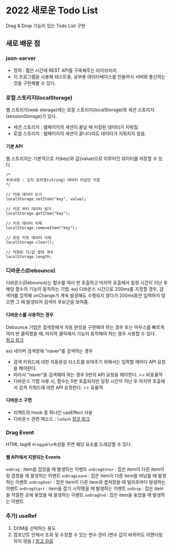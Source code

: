 # 2022 새로운 Todo List

Drag & Drop 기능이 있는 Todo List 구현

## 새로 배운 점
### json-server
- 정의 : 짧은 시간에 REST API를 구축해주는 라이브러리
- 이 프로그램을 사용해 테스트용, 공부용 데이터베이스를 만들어서 서버와 통신하는 것을 구현해볼 수 있다.

### 로컬 스토리지(localStorage)
웹 스토리지(web storage)에는 로컬 스토리지(localStorage)와 세션 스토리지(sessionStorage)가 있다.
- 세션 스토리지 : 웹페이지의 세션이 끝날 때 저장된 데이터가 지워짐.
- 로컬 스토리지 : 웹페이지의 세션이 끝나더라도 데이터가 지워지지 않음.

#### 기본 API
웹 스토리지는 기본적으로 키(key)와 값(value)으로 이루어진 데이터를 저장할 수 있다.
```
/*
주의사항 : 오직 문자형(string) 데이터 타입만 지원
*/

// 키에 데이터 쓰기
localStorage.setItem("key", value);

// 키로 부터 데이터 읽기
localStorage.getItem("key");

// 키의 데이터 삭제
localStorage.removeItem("key");

// 모든 키의 데이터 삭제
localStorage.clear();

// 저장된 키/값 쌍의 개수
localStorage.length;
```

### 디바운스(Debounce)
디바운스(Debounce)는 함수를 여러 번 호출하고 마지막 호출에서 일정 시간이 지난 후 해당 함수의 기능이 동작하는 기법.
ex) 디바운스 시간으로 200ms를 지정할 경우, 검색어를 입력해 onChange가 계속 발생해도 수행되지 않다가 200ms동안 입력하지 않으면 그 때 발생되어 검색어 후보군을 보여줌.

#### 디바운스를 사용하는 경우
Debounce 기법은 검색창에서 자동 완성을 구현해야 하는 경우 또는 마우스를 빠르게 여러 번 클릭했을 때, 마지막 클릭에서 기능이 동작해야 하는 경우 사용할 수 있다.  
[참고 링크](https://developer-talk.tistory.com/248)

ex) 네이버 검색창에 "naver"를 검색하는 경우
- 검색 키워드에 대한 자동완성 리스트를 보여주기 위해서는 입력할 때마다 API 요청을 해야한다.
- 따라서 "naver"을 검색해야 하는 경우 5번의 API 요청을 해야한다. => 비효율적
- 디바운스 기법 사용 시, 함수는 5번 호출되지만 일정 시간이 지난 후 마지막 호출에서 검색 키워드에 대한 API 요청한다. => 효율적

#### 디바운스 구현
- 리액트의 Hook 중 하나인 useEffect 사용
- 디바운스 관련 메소드 : `lodash`
[참코 링크](https://hwani.dev/react-debouncing/)


### Drag Event
HTML tag에 `draggable`속성을 주면 해당 요소를 드래깅할 수 있다.

#### 웹 API에서 지원되는 Events
`onDrag` : item을 잡았을 때 발생하는 이벤트
`onDragEnter` : 잡은 item이 다른 item이랑 겹쳤을 때 발생하는 이벤트
`onDragLeave` : 잡은 item이 다른 item을 떠났을 때 발생하는 이벤트
`onDragOver` : 잡은 item이 다른 item과 겹쳐졌을 때 밀리초마다 발생하는 이벤트
`onDragStart` : item을 잡기 시작했을 때 발생하는 이벤트
`onDrop` : 잡은 item을 적절한 곳에 놓았을 때 발생하는 이벤트
`onDragEnd` : 잡은 item을 놓았을 때 발생하는 이벤트


### 추가) useRef
1. DOM을 선택하는 용도
2. 컴포넌트 안에서 조회 및 수정할 수 있는 변수 관리 (변수 값이 바뀌어도 리렌더링 하지 않음.)
[참고 자료](https://react.vlpt.us/basic/12-variable-with-useRef.html)